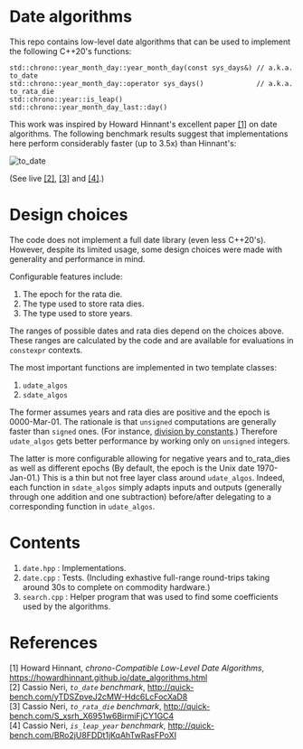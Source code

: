 # Date algorithms

This repo contains low-level date algorithms that can be used to implement the following C++20's
functions:

    std::chrono::year_month_day::year_month_day(const sys_days&) // a.k.a. to_date
    std::chrono::year_month_day::operator sys_days()             // a.k.a. to_rata_die
    std::chrono::year::is_leap()
    std::chrono::year_month_day_last::day()

This work was inspired by Howard Hinnant's excellent paper [[1]](https://howardhinnant.github.io/date_algorithms.html)
on date algorithms. The following benchmark results suggest that implementations here perform
considerably faster (up to 3.5x) than Hinnant's:

![to_date](https://github.com/cassioneri/dates/blob/master/benchmarks.png)

(See live [[2]](http://quick-bench.com/yTDSZpveJ2cMW-Hdc6LcFocXaD8),
[[3]](http://quick-bench.com/S_xsrh_X6951w6BirmiFjCY1GC4) and
[[4]](http://quick-bench.com/BRo2jU8FDDt1jKqAhTwRasFPoXI).)

# Design choices

The code does not implement a full date library (even less C++20's). However, despite its limited
usage, some design choices were made with generality and performance in mind.

Configurable features include:

1. The epoch for the rata die.
2. The type used to store rata dies.
3. The type used to store years.

The ranges of possible dates and rata dies depend on the choices above. These ranges are calculated
by the code and are available for evaluations in `constexpr` contexts.

The most important functions are implemented in two template classes:

1. `udate_algos`
2. `sdate_algos`

The former assumes years and rata dies are positive and the epoch is 0000-Mar-01. The rationale is
that `unsigned` computations are generally faster than `signed` ones. (For instance, [division by
constants](https://godbolt.org/z/4JxB4J).) Therefore `udate_algos` gets better performance by
working only on `unsigned` integers.

The latter is more configurable allowing for negative years and to_rata_dies as well as different
epochs (By default, the epoch is the Unix date 1970-Jan-01.) This is a thin but not free layer
class around `udate_algos`. Indeed, each function in `sdate_algos` simply adapts inputs and outputs
(generally through one addition and one subtraction) before/after delegating to a corresponding
function in `udate_algos`.

# Contents

1. `date.hpp`   : Implementations.
2. `date.cpp`   : Tests. (Including exhastive full-range round-trips taking around 30s to complete
on commodity hardware.)
3. `search.cpp` : Helper program that was used to find some coefficients used by the algorithms.

# References

[1] Howard Hinnant, *chrono-Compatible Low-Level Date Algorithms*, https://howardhinnant.github.io/date_algorithms.html<br>
[2] Cassio Neri, *`to_date` benchmark*, http://quick-bench.com/yTDSZpveJ2cMW-Hdc6LcFocXaD8<br>
[3] Cassio Neri, *`to_rata_die` benchmark*, http://quick-bench.com/S_xsrh_X6951w6BirmiFjCY1GC4<br>
[4] Cassio Neri, *`is_leap_year` benchmark*, http://quick-bench.com/BRo2jU8FDDt1jKqAhTwRasFPoXI<br>

